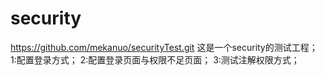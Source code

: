 # security
https://github.com/mekanuo/securityTest.git
这是一个security的测试工程； 
1:配置登录方式； 
2:配置登录页面与权限不足页面； 
3:测试注解权限方式；
